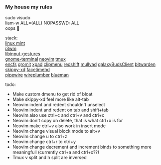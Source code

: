 ### My house my rules

sudo visudo  
liam-w  ALL=(ALL) NOPASSWD: ALL  
oops 🙊

stack:  
[linux mint](https://github.com/linuxmint)   
[i3wm](https://github.com/i3/i3)   
[libinput-gestures](https://github.com/bulletmark/libinput-gestures)   
[gnome-terminal](https://help.gnome.org/users/gnome-terminal/stable/introduction.html.en) [neovim](https://github.com/neovim/neovim) [tmux](https://github.com/tmux/tmux)   
[encfs](https://github.com/vgough/encfs) [gromit](https://github.com/bk138/gromit-mpx) [xpad](https://launchpad.net/ubuntu/+source/xpad) [clipmenu](https://github.com/cdown/clipmenu/tree/develop) [redshift](https://github.com/jonls/redshift) [mullvad](https://github.com/mullvad/mullvadvpn-app) [galaxyBudsClient](https://github.com/ThePBone/GalaxyBudsClient) [bitwarden](https://github.com/bitwarden) [skippy-xd](https://github.com/richardgv/skippy-xd/tree/master) [facetimehd](https://github.com/patjak/facetimehd/wiki/Installation#get-started-on-debian)   
[pipewire](https://github.com/PipeWire/pipewire) [wireplumber](https://github.com/PipeWire/wireplumber) [blueman](https://github.com/blueman-project/blueman)  

todo:
- Make custom dmenu to get rid of bloat
- Make skippy-xd feel more like alt-tab
- Neovim indent and redent shouldn't unselect
- Neovim indent and redent on tab and shift+tab
- Neovim also use ctri+c and ctri+v and ctri+x
- Neovim don't copy on delete, that is what ctrl+x is for
- Neovim make ctrl+v also work in insert mode
- Neovim change visual block mode to alt+v
- Neovim change u to ctrl+z
- Neovim change ctrl+r to ctri+y
- Neovim change decrement and increment binds to something more meaningfull (currently ctrl+a and ctrl+x??)
- Tmux v split and h split are inversed
